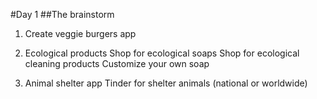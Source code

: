 #Day 1
##The brainstorm

1. Create veggie burgers app

1. Ecological products
  Shop for ecological soaps
  Shop for ecological cleaning products
  Customize your own soap

1. Animal shelter app
  Tinder for shelter animals (national or worldwide)
